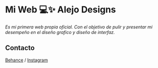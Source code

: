

# Mi Web 💻✨ Alejo Designs

*Es mi primera web propia oficial. Con el objetivo de pulir y presentar mi desempeño en el diseño grafico y diseño de interfaz.*

## Contacto
[Behance](https://www.behance.net/alejo304304)  /  [Instagram](https://www.instagram.com/alejo_designs304/)

